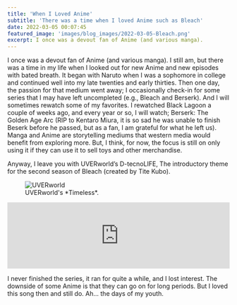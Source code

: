 ```yaml
---
title: 'When I Loved Anime'
subtitle: 'There was a time when I loved Anime such as Bleach'
date: 2022-03-05 00:07:45
featured_image: 'images/blog_images/2022-03-05-Bleach.png'
excerpt: I once was a devout fan of Anime (and various manga).
---
```


I once was a devout fan of Anime (and various manga). I still am, but there was a time in my life when I looked out for new Anime and new episodes with bated breath. It began with Naruto when I was a sophomore in college and continued well into my late twenties and early thirties. Then one day, the passion for that medium went away; I occasionally check-in for some series that I may have left uncompleted (e.g., Bleach and Berserk). And I will sometimes rewatch some of my favorites. I rewatched Black Lagoon a couple of weeks ago, and every year or so, I will watch; Berserk: The Golden Age Arc (RIP to Kentaro Miura, it is so sad he was unable to finish Beserk before he passed, but as a fan, I am grateful for what he left us). Manga and Anime are storytelling mediums that western media would benefit from exploring more. But, I think, for now, the focus is still on only using it if they can use it to sell toys and other merchandise. 

Anyway, I leave you with UVERworld’s D-tecnoLIFE, The introductory theme for the second season of Bleach (created by Tite Kubo). 

<figure>
  <img src="{{site.url}}images/blog_images/2022-03-05-Uverworld.png" alt="UVERworld"/>
  <figcaption>UVERworld's *Timeless*.</figcaption>
</figure>

<iframe allow="autoplay *; encrypted-media *;" frameborder="0" height="150" style="width:100%;max-width:660px;overflow:hidden;background:transparent;" sandbox="allow-forms allow-popups allow-same-origin allow-scripts allow-storage-access-by-user-activation allow-top-navigation-by-user-activation" src="https://embed.music.apple.com/us/album/d-tecnolife/1538966057?i=1538966061"></iframe>

I never finished the series, it ran for quite a while, and I lost interest. The downside of some Anime is that they can go on for long periods. But I loved this song then and still do. Ah... the days of my youth. 
